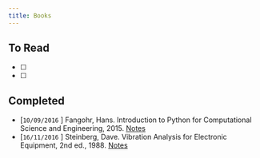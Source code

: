 ```yaml
---
title: Books
---
```


## To Read
- [ ] 
- [ ] 

## Completed
- [`10/09/2016` ] Fangohr, Hans. Introduction to Python for Computational Science and Engineering, 2015. [Notes]()
- [`16/11/2016` ] Steinberg, Dave. Vibration Analysis for Electronic Equipment, 2nd ed., 1988. [Notes]()
